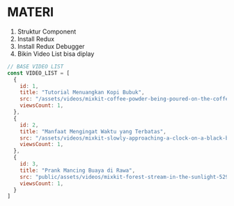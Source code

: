

# MATERI

1. Struktur Component
2. Install Redux
3. Install Redux Debugger
4. Bikin Video List bisa diplay

```javascript
// BASE VIDEO LIST
const VIDEO_LIST = [
  { 
    id: 1, 
    title: "Tutorial Menuangkan Kopi Bubuk",
    src: "/assets/videos/mixkit-coffee-powder-being-poured-on-the-coffee-maker-filter-4984.mp4",
    viewsCount: 1, 
  },
  { 
    id: 2, 
    title: "Manfaat Mengingat Waktu yang Terbatas",
    src: "/assets/videos/mixkit-slowly-approaching-a-clock-on-a-black-background-28897.mp4",
    viewsCount: 1, 
  },
  { 
    id: 3, 
    title: "Prank Mancing Buaya di Rawa",
    src: "public/assets/videos/mixkit-forest-stream-in-the-sunlight-529-small.mp4",
    viewsCount: 1, 
  }
]
```


